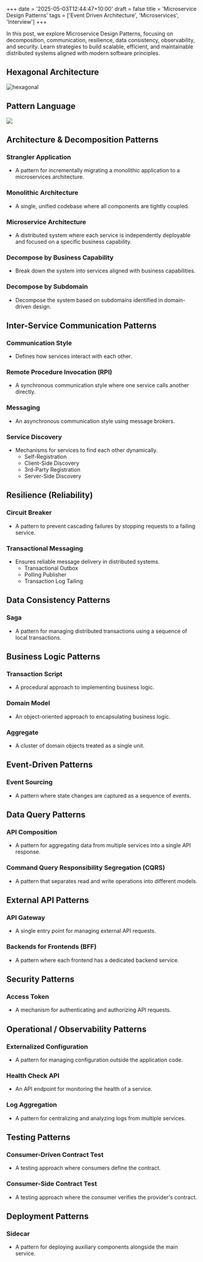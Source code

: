 +++
date = '2025-05-03T12:44:47+10:00'
draft = false
title = 'Microservice Design Patterns'
tags = ['Event Driven Architecture', 'Microservices', 'Interview']
+++

In this post, we explore Microservice Design Patterns, focusing on decomposition, communication, resilience, data consistency, observability, and security. Learn strategies to build scalable, efficient, and maintainable distributed systems aligned with modern software principles.

## Hexagonal Architecture
![hexagonal](../hexagonal.png)

## Pattern Language
![](../pattern_language.png)

## Architecture & Decomposition Patterns

### Strangler Application
- A pattern for incrementally migrating a monolithic application to a microservices architecture.

### Monolithic Architecture
- A single, unified codebase where all components are tightly coupled.

### Microservice Architecture
- A distributed system where each service is independently deployable and focused on a specific business capability.

### Decompose by Business Capability
- Break down the system into services aligned with business capabilities.

### Decompose by Subdomain
- Decompose the system based on subdomains identified in domain-driven design.

## Inter-Service Communication Patterns

### Communication Style
- Defines how services interact with each other.

### Remote Procedure Invocation (RPI)
- A synchronous communication style where one service calls another directly.

### Messaging
- An asynchronous communication style using message brokers.

### Service Discovery
- Mechanisms for services to find each other dynamically.
  - Self-Registration
  - Client-Side Discovery
  - 3rd-Party Registration
  - Server-Side Discovery

## Resilience (Reliability)

### Circuit Breaker
- A pattern to prevent cascading failures by stopping requests to a failing service.

### Transactional Messaging
- Ensures reliable message delivery in distributed systems.
  - Transactional Outbox
  - Polling Publisher
  - Transaction Log Tailing

## Data Consistency Patterns

### Saga
- A pattern for managing distributed transactions using a sequence of local transactions.

## Business Logic Patterns

### Transaction Script
- A procedural approach to implementing business logic.

### Domain Model
- An object-oriented approach to encapsulating business logic.

### Aggregate
- A cluster of domain objects treated as a single unit.

## Event-Driven Patterns

### Event Sourcing
- A pattern where state changes are captured as a sequence of events.

## Data Query Patterns

### API Composition
- A pattern for aggregating data from multiple services into a single API response.

### Command Query Responsibility Segregation (CQRS)
- A pattern that separates read and write operations into different models.

## External API Patterns

### API Gateway
- A single entry point for managing external API requests.

### Backends for Frontends (BFF)
- A pattern where each frontend has a dedicated backend service.

## Security Patterns

### Access Token
- A mechanism for authenticating and authorizing API requests.

## Operational / Observability Patterns

### Externalized Configuration
- A pattern for managing configuration outside the application code.

### Health Check API
- An API endpoint for monitoring the health of a service.

### Log Aggregation
- A pattern for centralizing and analyzing logs from multiple services.

## Testing Patterns

### Consumer-Driven Contract Test
- A testing approach where consumers define the contract.

### Consumer-Side Contract Test
- A testing approach where the consumer verifies the provider's contract.

## Deployment Patterns

### Sidecar
- A pattern for deploying auxiliary components alongside the main service.
